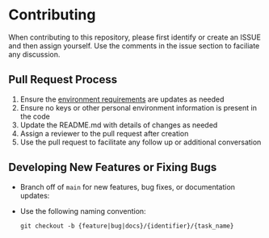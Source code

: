 # Contributing

When contributing to this repository, please first identify or create an ISSUE and then assign yourself. Use the comments in the issue section to faciliate any discussion.

## Pull Request Process

1. Ensure the [environment requirements](./environment/conda.yaml) are updates as needed
2. Ensure no keys or other personal environment information is present in the code
3. Update the README.md with details of changes as needed
4. Assign a reviewer to the pull request after creation
5. Use the pull request to facilitate any follow up or additional conversation

## Developing New Features or Fixing Bugs

- Branch off of `main` for new features, bug fixes, or documentation updates:
- Use the following naming convention:

    ```git checkout -b {feature|bug|docs}/{identifier}/{task_name}```